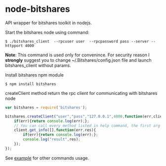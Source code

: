 node-bitshares
==============

API wrapper for bitshares toolkit in nodejs.

Start the bitshares node using command:

```
$ ./bitshares_client  --rpcuser user  --rpcpassword pass --server --httpport 4000
```

**Note**: This command is used only for convenince.
For security reason I **strongly** suggest you to change ~/.Bitshares/config.json file and launch bitshares_client without params.

Install bitshares npm module
```
$ npm install bitshares
```

createClient method return the rpc client for communicating with bitshares node
```js
var bitshares = require('bitshares');

bitshares.createClient("user","pass","127.0.0.1",4000,function(err,client){
	if(err){return console.log(err);};
	// You can call every method listed in help command, the first arg is the params list
	client.get_info([],function(err,res){
		if(err){return console.log(err);};
		console.log("result",res);
	});
});

```

See [example](/examples/main.js) for other commands usage.

